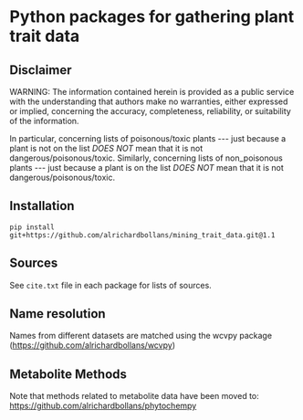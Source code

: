 # Python packages for gathering plant trait data

## Disclaimer

WARNING: The information contained herein is provided as a public service with the understanding that authors make no
warranties, either expressed or implied, concerning the accuracy, completeness, reliability, or suitability of the
information.

In particular, concerning lists of poisonous/toxic plants --- just because a plant is not on the list *DOES NOT* mean
that it is not dangerous/poisonous/toxic. Similarly, concerning lists of non_poisonous plants --- just because a plant
is on the list *DOES NOT* mean that it is not dangerous/poisonous/toxic.

## Installation

`pip install git+https://github.com/alrichardbollans/mining_trait_data.git@1.1`

## Sources

See `cite.txt` file in each package for lists of sources.

## Name resolution

Names from different datasets are matched using the wcvpy
package (https://github.com/alrichardbollans/wcvpy)

## Metabolite Methods

Note that methods related to metabolite data have been moved to: https://github.com/alrichardbollans/phytochempy
